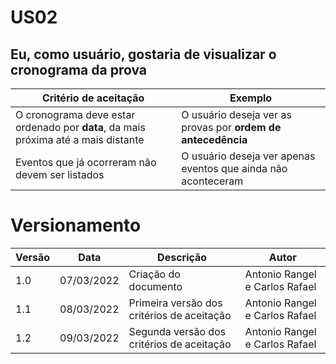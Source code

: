 # US02

## Eu, como usuário, gostaria de visualizar o cronograma da prova

| Critério de aceitação                                                              | Exemplo                                                       |
| ---------------------------------------------------------------------------------- | ------------------------------------------------------------- |
| O cronograma deve estar ordenado por **data**, da mais próxima até a mais distante | O usuário deseja ver as provas por **ordem de antecedência**  |
| Eventos que já ocorreram não devem ser listados                                    | O usuário deseja ver apenas eventos que ainda não aconteceram |

# Versionamento

| Versão | Data       | Descrição                                  | Autor                          |
| ------ | ---------- | ------------------------------------------ | ------------------------------ |
| 1.0    | 07/03/2022 | Criação do documento                       | Antonio Rangel e Carlos Rafael |
| 1.1    | 08/03/2022 | Primeira versão dos critérios de aceitação | Antonio Rangel e Carlos Rafael |
| 1.2    | 09/03/2022 | Segunda versão dos critérios de aceitação  | Antonio Rangel e Carlos Rafael |

